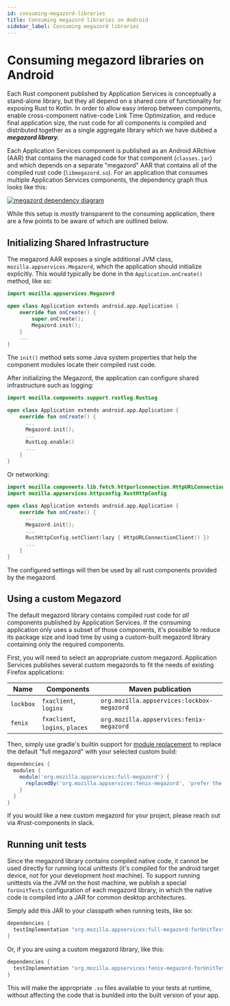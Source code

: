 ```yaml
---
id: consuming-megazord-libraries
title: Consuming megazord libraries on Android
sidebar_label: Consuming megazord libraries
---
```


# Consuming megazord libraries on Android

Each Rust component published by Application Services is conceptually a stand-alone library, but they
all depend on a shared core of functionality for exposing Rust to Kotlin.  In order to allow easy interop
between components, enable cross-component native-code Link Time Optimization, and reduce final application
size, the rust code for all components is compiled and distributed together as a single aggregate library
which we have dubbed a ***megazord library***.

Each Application Services component is published as an Android ARchive (AAR) that contains the managed code
for that component (`classes.jar`) and which depends on a separate "megazord" AAR that contains all of the
compiled rust code (`libmegazord.so`). For an application that consumes multiple Application Services components,
the dependency graph thus looks like this:

[![megazord dependency diagram](https://docs.google.com/drawings/d/e/2PACX-1vTA6wL3ibJRNjKXsmescTfKTx0w_fpr5NcDIF_4T5AsnZfCi8UEEcav8vibocSyKpHOQOk5ysiDBm-D/pub?w=727&h=546)](https://docs.google.com/drawings/d/1owo4wo2F1ePlCq2NS0LmAOG4jRoT_eVBahGNeWHuhJY/)

While this setup is *mostly* transparent to the consuming application, there are a few points to be aware of
which are outlined below.

## Initializing Shared Infrastructure

The megazord AAR exposes a single additional JVM class, `mozilla.appservices.Megazord`, which the application
should initialize explicitly. This would typically be done in the `Application.onCreate()` method, like so:

```kotlin
import mozilla.appservices.Megazord

open class Application extends android.app.Application {
    override fun onCreate() {
        super.onCreate();
        Megazord.init();
    }
    ...
}
```

The `init()` method sets some Java system properties that help the component modules locate their compiled
rust code.

After initializing the Megazord, the application can configure shared infrastructure such as logging:

```kotlin
import mozilla.components.support.rustlog.RustLog

open class Application extends android.app.Application {
    override fun onCreate() {
      ...
      Megazord.init();
      ...
      RustLog.enable()
      ...
    }
}
```

Or networking:

```kotlin
import mozilla.components.lib.fetch.httpurlconnection.HttpURLConnectionClient
import mozilla.appservices.httpconfig.RustHttpConfig

open class Application extends android.app.Application {
    override fun onCreate() {
      ...
      Megazord.init();
      ...
      RustHttpConfig.setClient(lazy { HttpURLConnectionClient() })
      ...
    }
}
```

The configured settings will then be used by all rust components provided by the megazord.

## Using a custom Megazord

The default megazord library contains compiled rust code for *all* components published by Application Services.
If the consuming application only uses a subset of those components, it's possible to reduce its package size and
load time by using a custom-built megazord library containing only the required components.

First, you will need to select an appropriate custom megazord. Application Services publishes several custom megazords
to fit the needs of existing Firefox applications:

| Name | Components | Maven publication |
| --- | --- | --- |
| `lockbox` | `fxaclient`, `logins` | `org.mozilla.appservices:lockbox-megazord` |
| `fenix` | `fxaclient`, `logins`, `places` | `org.mozilla.appservices:fenix-megazord` |

Then, simply use gradle's builtin support for [module replacement](https://docs.gradle.org/current/userguide/customizing_dependency_resolution_behavior.html#sec:module_replacement)
to replace the default "full megazord" with your selected custom build:

```groovy
dependencies {
  modules {
    module('org.mozilla.appservices:full-megazord') {
      replacedBy('org.mozilla.appservices:fenix-megazord', 'prefer the fenix megazord, to reduce final application size')
    }
  }
}
```

If you would like a new custom megazord for your project, please reach out via #rust-components in slack.

## Running unit tests

Since the megazord library contains compiled native code, it cannot be used directly for running local unittests
(it's compiled for the android target device, not for your development host machine). To support running unittests
via the JVM on the host machine, we publish a special `forUnitTests` configuration of each megazord library, in which the
native code is compiled into a JAR for common desktop architectures.

Simply add this JAR to your classpath when running tests, like so:

```groovy
dependencies {
  testImplementation "org.mozilla.appservices:full-megazord-forUnitTests:X.Y.Z"
}
```

Or, if you are using a custom megazord library, like this:


```groovy
dependencies {
  testImplementation "org.mozilla.appservices:fenix-megazord-forUnitTests:X.Y.Z"
}
```

This will make the appropriate `.so` files available to your tests at runtime, without affecting the code
that is bunlded into the built version of your app.